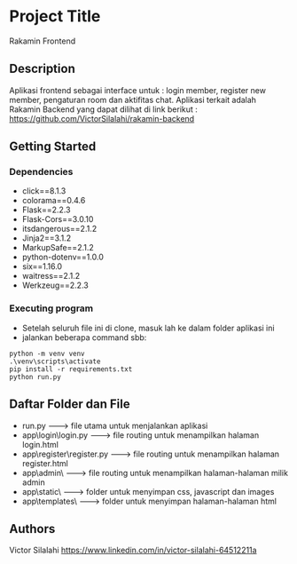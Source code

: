 # Project Title

Rakamin Frontend

## Description

Aplikasi frontend sebagai interface untuk : login member, register new member, pengaturan room dan aktifitas chat.
Aplikasi terkait adalah Rakamin Backend yang dapat dilihat di link berikut : https://github.com/VictorSilalahi/rakamin-backend

## Getting Started

### Dependencies

* click==8.1.3
* colorama==0.4.6
* Flask==2.2.3
* Flask-Cors==3.0.10
* itsdangerous==2.1.2
* Jinja2==3.1.2
* MarkupSafe==2.1.2
* python-dotenv==1.0.0
* six==1.16.0
* waitress==2.1.2
* Werkzeug==2.2.3


### Executing program

* Setelah seluruh file ini di clone, masuk lah ke dalam folder aplikasi ini
* jalankan beberapa command sbb: 
```
python -m venv venv
.\venv\scripts\activate
pip install -r requirements.txt
python run.py
```

## Daftar Folder dan File

* run.py ---> file utama untuk menjalankan aplikasi
* app\login\login.py ---> file routing untuk menampilkan halaman login.html
* app\register\register.py ---> file routing untuk menampilkan halaman register.html
* app\admin\ ---> file routing untuk menampilkan halaman-halaman milik admin
* app\static\ ---> folder untuk menyimpan css, javascript dan images
* app\templates\ ---> folder untuk menyimpan halaman-halaman html


## Authors

Victor Silalahi 
https://www.linkedin.com/in/victor-silalahi-64512211a

